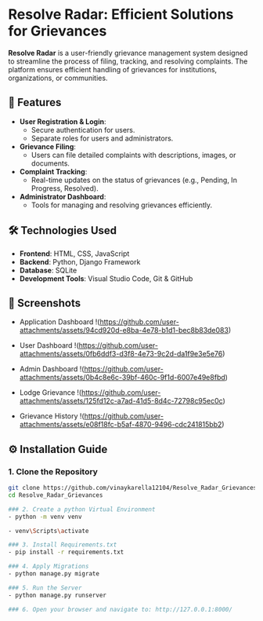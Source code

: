 
# Resolve Radar: Efficient Solutions for Grievances

**Resolve Radar** is a user-friendly grievance management system designed to streamline the process of filing, tracking, and resolving complaints. The platform ensures efficient handling of grievances for institutions, organizations, or communities.

## 🚀 Features

- **User Registration & Login**:
  - Secure authentication for users.
  - Separate roles for users and administrators.
- **Grievance Filing**:
  - Users can file detailed complaints with descriptions, images, or documents.
- **Complaint Tracking**:
  - Real-time updates on the status of grievances (e.g., Pending, In Progress, Resolved).
- **Administrator Dashboard**:
  - Tools for managing and resolving grievances efficiently.
## 🛠️ Technologies Used

- **Frontend**: HTML, CSS, JavaScript
- **Backend**: Python, Django Framework
- **Database**: SQLite
- **Development Tools**: Visual Studio Code, Git & GitHub

## 📸 Screenshots
- Application Dashboard
!(https://github.com/user-attachments/assets/94cd920d-e8ba-4e78-b1d1-bec8b83de083)

- User Dashboard
!(https://github.com/user-attachments/assets/0fb6ddf3-d3f8-4e73-9c2d-da1f9e3e5e76)

- Admin Dashboard
!(https://github.com/user-attachments/assets/0b4c8e6c-39bf-460c-9f1d-6007e49e8fbd)

- Lodge Grievance
!(https://github.com/user-attachments/assets/125fd12c-a7ad-41d5-8d4c-72798c95ec0c)

- Grievance History
!(https://github.com/user-attachments/assets/e08f18fc-b5af-4870-9496-cdc241815bb2)



## ⚙️ Installation Guide

### 1. Clone the Repository
```bash
git clone https://github.com/vinaykarella12104/Resolve_Radar_Grievances.git
cd Resolve_Radar_Grievances

### 2. Create a python Virtual Environment
- python -m venv venv

- venv\Scripts\activate

### 3. Install Requirements.txt
- pip install -r requirements.txt

### 4. Apply Migrations
- python manage.py migrate

### 5. Run the Server
- python manage.py runserver

### 6. Open your browser and navigate to: http://127.0.0.1:8000/

